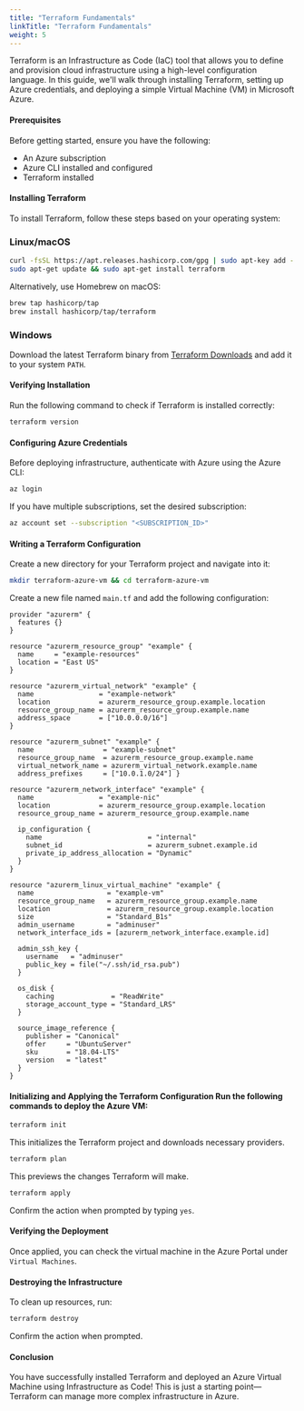 ```yaml
---
title: "Terraform Fundamentals"
linkTitle: "Terraform Fundamentals"
weight: 5
---
```


Terraform is an Infrastructure as Code (IaC) tool that allows you to define and provision cloud infrastructure using a high-level configuration language. In this guide, we'll walk through installing Terraform, setting up Azure credentials, and deploying a simple Virtual Machine (VM) in Microsoft Azure.

#### Prerequisites

Before getting started, ensure you have the following:

- An Azure subscription
- Azure CLI installed and configured
- Terraform installed

#### Installing Terraform

To install Terraform, follow these steps based on your operating system:

### Linux/macOS

```bash
curl -fsSL https://apt.releases.hashicorp.com/gpg | sudo apt-key add - sudo apt-add-repository "deb [arch=amd64] https://apt.releases.hashicorp.com $(lsb_release -cs) main"
sudo apt-get update && sudo apt-get install terraform
```
Alternatively, use Homebrew on macOS:

```bash
brew tap hashicorp/tap
brew install hashicorp/tap/terraform
```

### Windows
Download the latest Terraform binary from [Terraform Downloads](https://www.terraform.io/downloads.html) and add it to your system `PATH`.

#### Verifying Installation

Run the following command to check if Terraform is installed correctly:

```bash
terraform version
```

#### Configuring Azure Credentials

Before deploying infrastructure, authenticate with Azure using the Azure CLI:

```bash
az login
```

If you have multiple subscriptions, set the desired subscription:

```bash
az account set --subscription "<SUBSCRIPTION_ID>"
```

#### Writing a Terraform Configuration

Create a new directory for your Terraform project and navigate into it:

```bash
mkdir terraform-azure-vm && cd terraform-azure-vm 
```

Create a new file named `main.tf` and add the following configuration:

```hcl
provider "azurerm" {
  features {}
}

resource "azurerm_resource_group" "example" {
  name     = "example-resources"
  location = "East US"
}

resource "azurerm_virtual_network" "example" {
  name                = "example-network"
  location            = azurerm_resource_group.example.location
  resource_group_name = azurerm_resource_group.example.name
  address_space       = ["10.0.0.0/16"]
}

resource "azurerm_subnet" "example" {
  name                 = "example-subnet"
  resource_group_name  = azurerm_resource_group.example.name
  virtual_network_name = azurerm_virtual_network.example.name
  address_prefixes     = ["10.0.1.0/24"] }

resource "azurerm_network_interface" "example" {
  name                = "example-nic"
  location            = azurerm_resource_group.example.location
  resource_group_name = azurerm_resource_group.example.name

  ip_configuration {
    name                          = "internal"
    subnet_id                     = azurerm_subnet.example.id
    private_ip_address_allocation = "Dynamic"
  }
}

resource "azurerm_linux_virtual_machine" "example" {
  name                  = "example-vm"
  resource_group_name   = azurerm_resource_group.example.name
  location              = azurerm_resource_group.example.location
  size                  = "Standard_B1s"
  admin_username        = "adminuser"
  network_interface_ids = [azurerm_network_interface.example.id]

  admin_ssh_key {
    username   = "adminuser"
    public_key = file("~/.ssh/id_rsa.pub")
  }

  os_disk {
    caching              = "ReadWrite"
    storage_account_type = "Standard_LRS"
  }

  source_image_reference {
    publisher = "Canonical"
    offer     = "UbuntuServer"
    sku       = "18.04-LTS"
    version   = "latest"
  }
}
```

#### Initializing and Applying the Terraform Configuration Run the following commands to deploy the Azure VM:

```bash
terraform init
```

This initializes the Terraform project and downloads necessary providers.

```bash
terraform plan
```

This previews the changes Terraform will make.

```bash
terraform apply
```

Confirm the action when prompted by typing `yes`.

#### Verifying the Deployment
Once applied, you can check the virtual machine in the Azure Portal under `Virtual Machines`.

#### Destroying the Infrastructure
To clean up resources, run:

```bash
terraform destroy
```
Confirm the action when prompted.

#### Conclusion
You have successfully installed Terraform and deployed an Azure Virtual Machine using Infrastructure as Code! This is just a starting point—Terraform can manage more complex infrastructure in Azure.
